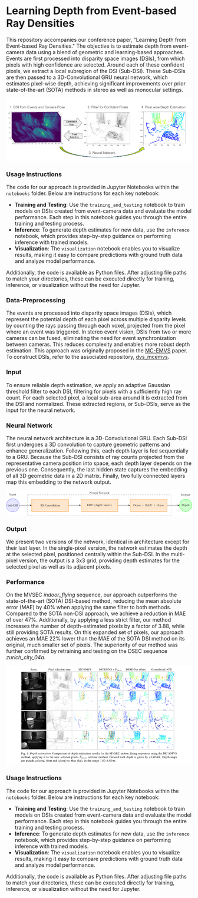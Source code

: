 # Learning Depth from Event-based Ray Densities

This repository accompanies our conference paper, "Learning Depth from Event-based Ray Densities." The objective is to estimate depth from event-camera data using a blend of geometric and learning-based approaches. Events are first processed into disparity space images (DSIs), from which pixels with high confidence are selected. Around each of these confident pixels, we extract a local subregion of the DSI (Sub-DSI). These Sub-DSIs are then passed to a 3D-Convolutional GRU neural network, which estimates pixel-wise depth, achieving significant improvements over prior state-of-the-art (SOTA) methods in stereo as well as monocular settings.

![Alt Text](assets/Framework_cropped.png)

### Usage Instructions

The code for our approach is provided in Jupyter Notebooks within the `notebooks` folder. Below are instructions for each key notebook:

- **Training and Testing**: Use the `training_and_testing` notebook to train models on DSIs created from event-camera data and evaluate the model performance. Each step in this notebook guides you through the entire training and testing process.
- **Inference**: To generate depth estimates for new data, use the `inference` notebook, which provides step-by-step guidance on performing inference with trained models.
- **Visualization**: The `visualization` notebook enables you to visualize results, making it easy to compare predictions with ground truth data and analyze model performance.

Additionally, the code is available as Python files. After adjusting file paths to match your directories, these can be executed directly for training, inference, or visualization without the need for Jupyter.

### Data-Preprocessing

The events are processed into disparity space images (DSIs), which represent the potential depth of each pixel across multiple disparity levels by counting the rays passing through each voxel, projected from the pixel where an event was triggered. In stereo event vision, DSIs from two or more cameras can be fused, eliminating the need for event synchronization between cameras. This reduces complexity and enables more robust depth estimation. This approach was originally proposed in the [MC-EMVS](https://onlinelibrary.wiley.com/doi/10.1002/aisy.202200221) paper. To construct DSIs, refer to the associated repository, [dvs_mcemvs](https://github.com/tub-rip/dvs_mcemvs).

### Input

To ensure reliable depth estimation, we apply an adaptive Gaussian threshold filter to each DSI, filtering for pixels with a sufficiently high ray count. For each selected pixel, a local sub-area around it is extracted from the DSI and normalized. These extracted regions, or Sub-DSIs, serve as the input for the neural network.

### Neural Network

The neural network architecture is a 3D-Convolutional GRU. Each Sub-DSI first undergoes a 3D convolution to capture geometric patterns and enhance generalization. Following this, each depth layer is fed sequentially to a GRU. Because the Sub-DSI consists of ray counts projected from the representative camera position into space, each depth layer depends on the previous one. Consequently, the last hidden state captures the embedding of all 3D geometric data in a 2D matrix. Finally, two fully connected layers map this embedding to the network output.

![Alt Text](assets/neural_net.png)

### Output

We present two versions of the network, identical in architecture except for their last layer. In the single-pixel version, the network estimates the depth at the selected pixel, positioned centrally within the Sub-DSI. In the multi-pixel version, the output is a 3x3 grid, providing depth estimates for the selected pixel as well as its adjacent pixels.

### Performance

On the MVSEC <em>indoor_flying</em> sequence, our approach outperforms the state-of-the-art (SOTA) DSI-based method, reducing the mean absolute error (MAE) by 40% when applying the same filter to both methods. Compared to the SOTA non-DSI approach, we achieve a reduction in MAE of over 47%. Additionally, by applying a less strict filter, our method increases the number of depth-estimated pixels by a factor of 3.88, while still providing SOTA results. On this expanded set of pixels, our approach achieves an MAE 22% lower than the MAE of the SOTA DSI method on its original, much smaller set of pixels. The superiority of our method was further confirmed by retraining and testing on the DSEC sequence <em>zurich_city_04a</em>.

![Alt Text](assets/grid.png)

### Usage Instructions

The code for our approach is provided in Jupyter Notebooks within the `notebooks` folder. Below are instructions for each key notebook:

- **Training and Testing**: Use the `training_and_testing` notebook to train models on DSIs created from event-camera data and evaluate the model performance. Each step in this notebook guides you through the entire training and testing process.
- **Inference**: To generate depth estimates for new data, use the `inference` notebook, which provides step-by-step guidance on performing inference with trained models.
- **Visualization**: The `visualization` notebook enables you to visualize results, making it easy to compare predictions with ground truth data and analyze model performance.

Additionally, the code is available as Python files. After adjusting file paths to match your directories, these can be executed directly for training, inference, or visualization without the need for Jupyter.
